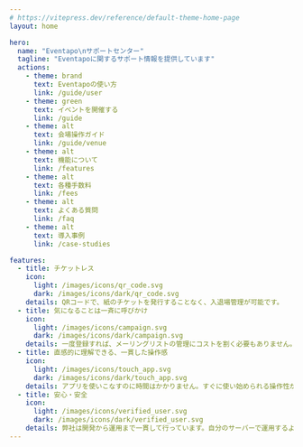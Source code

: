 ```yaml
---
# https://vitepress.dev/reference/default-theme-home-page
layout: home

hero:
  name: "Eventapo\nサポートセンター"
  tagline: "Eventapoに関するサポート情報を提供しています"
  actions:
    - theme: brand
      text: Eventapoの使い方
      link: /guide/user
    - theme: green
      text: イベントを開催する
      link: /guide
    - theme: alt
      text: 会場操作ガイド
      link: /guide/venue
    - theme: alt
      text: 機能について
      link: /features
    - theme: alt
      text: 各種手数料
      link: /fees
    - theme: alt
      text: よくある質問
      link: /faq
    - theme: alt
      text: 導入事例
      link: /case-studies

features:
  - title: チケットレス
    icon: 
      light: /images/icons/qr_code.svg
      dark: /images/icons/dark/qr_code.svg
    details: QRコードで、紙のチケットを発行することなく、入退場管理が可能です。
  - title: 気になることは一斉に呼びかけ
    icon: 
      light: /images/icons/campaign.svg
      dark: /images/icons/dark/campaign.svg
    details: 一度登録すれば、メーリングリストの管理にコストを割く必要もありません。
  - title: 直感的に理解できる、一貫した操作感
    icon: 
      light: /images/icons/touch_app.svg
      dark: /images/icons/dark/touch_app.svg
    details: アプリを使いこなすのに時間はかかりません。すぐに使い始められる操作性が売りです。
  - title: 安心・安全
    icon: 
      light: /images/icons/verified_user.svg
      dark: /images/icons/dark/verified_user.svg
    details: 弊社は開発から運用まで一貫して行っています。自分のサーバーで運用するよりも、システム障害のリスクを抑えられます。
---
```


